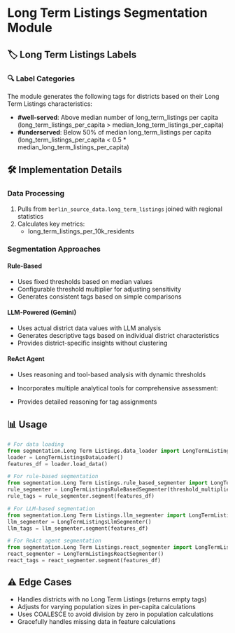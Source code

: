 # Long Term Listings Segmentation Module

## 🏷️ Long Term Listings Labels
### 🔍 Label Categories
The module generates the following tags for districts based on their Long Term Listings characteristics:

- **#well-served**: Above median number of long_term_listings per capita (long_term_listings_per_capita > median_long_term_listings_per_capita)
- **#underserved**: Below 50% of median long_term_listings per capita (long_term_listings_per_capita < 0.5 * median_long_term_listings_per_capita)

## 🛠 Implementation Details
### Data Processing
1. Pulls from `berlin_source_data.long_term_listings` joined with regional statistics
2. Calculates key metrics:
      - long_term_listings_per_10k_residents

### Segmentation Approaches
#### Rule-Based
- Uses fixed thresholds based on median values
- Configurable threshold multiplier for adjusting sensitivity
- Generates consistent tags based on simple comparisons

#### LLM-Powered (Gemini)
- Uses actual district data values with LLM analysis
- Generates descriptive tags based on individual district characteristics
- Provides district-specific insights without clustering

#### ReAct Agent
- Uses reasoning and tool-based analysis with dynamic thresholds
- Incorporates multiple analytical tools for comprehensive assessment:
  
- Provides detailed reasoning for tag assignments

## 📊 Usage
```python
# For data loading
from segmentation.Long Term Listings.data_loader import LongTermListingsDataLoader
loader = LongTermListingsDataLoader()
features_df = loader.load_data()

# For rule-based segmentation
from segmentation.Long Term Listings.rule_based_segmenter import LongTermListingsRuleBasedSegmenter
rule_segmenter = LongTermListingsRuleBasedSegmenter(threshold_multiplier=1.0)  # Adjust sensitivity
rule_tags = rule_segmenter.segment(features_df)

# For LLM-based segmentation
from segmentation.Long Term Listings.llm_segmenter import LongTermListingsLlmSegmenter
llm_segmenter = LongTermListingsLlmSegmenter()
llm_tags = llm_segmenter.segment(features_df)

# For ReAct agent segmentation
from segmentation.Long Term Listings.react_segmenter import LongTermListingsReactSegmenter
react_segmenter = LongTermListingsReactSegmenter()
react_tags = react_segmenter.segment(features_df)
```

## ⚠️ Edge Cases
- Handles districts with no Long Term Listings (returns empty tags)
- Adjusts for varying population sizes in per-capita calculations
- Uses COALESCE to avoid division by zero in population calculations
- Gracefully handles missing data in feature calculations

